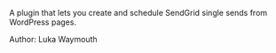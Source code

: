 A plugin that lets you create and schedule SendGrid single sends from WordPress
pages.

Author: Luka Waymouth
